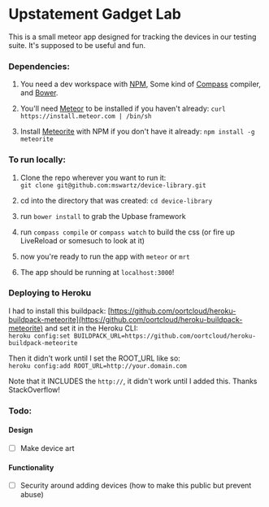 # Upstatement Gadget Lab
This is a small meteor app designed for tracking the devices in our testing suite. It's supposed to be useful and fun.

### Dependencies:
1. You need a dev workspace with [NPM](https://npmjs.org/), Some kind of [Compass](http://compass-style.org/) compiler, and [Bower](http://bower.io/).

2. You'll need [Meteor](https://www.meteor.com/) to be installed if you haven't already:
`curl https://install.meteor.com | /bin/sh`

3. Install [Meteorite](https://github.com/oortcloud/meteorite) with NPM if you don't have it already:
`npm install -g meteorite`


### To run locally:
1. Clone the repo wherever you want to run it:   
`git clone git@github.com:mswartz/device-library.git`   

2. cd into the directory that was created:
`cd device-library`

3. run `bower install` to grab the Upbase framework

4. run `compass compile` or `compass watch` to build the css (or fire up LiveReload or somesuch to look at it)

5. now you're ready to run the app with `meteor` or `mrt`

6. The app should be running at `localhost:3000`!


### Deploying to Heroku
I had to install this buildpack: [https://github.com/oortcloud/heroku-buildpack-meteorite](https://github.com/oortcloud/heroku-buildpack-meteorite) and set it in the Heroku CLI:   
`heroku config:set BUILDPACK_URL=https://github.com/oortcloud/heroku-buildpack-meteorite`

Then it didn't work until I set the ROOT_URL like so:   
`heroku config:add ROOT_URL=http://your.domain.com`   

Note that it INCLUDES the `http://`, it didn't work until I added this. Thanks StackOverflow!

### Todo:
#### Design
- [ ] Make device art

#### Functionality
- [ ] Security around adding devices (how to make this public but prevent abuse)
